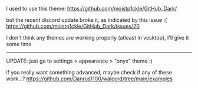 I used to use this theme: https://github.com/moistp1ckle/GitHub_Dark/

but the recent discord update broke it, as indicated by this issue :( https://github.com/moistp1ckle/GitHub_Dark/issues/20



I don't think any themes are working properly (atleast in vesktop), I'll give it some time


---

UPDATE: just go to settings > appearance > "onyx" theme :)

if you really want something advanced, maybe check if any of these work...? https://github.com/Danrus1100/walcord/tree/main/examples
